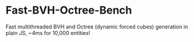 # Fast-BVH-Octree-Bench
Fast multithreaded BVH and Octree (dynamic forced cubes) generation in plain JS, ~4ms for 10,000 entities!
